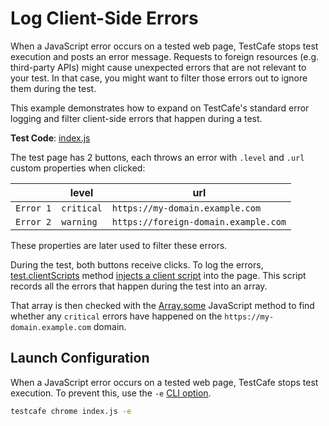 # Log Client-Side Errors

When a JavaScript error occurs on a tested web page, TestCafe stops test execution and posts an error message. Requests to foreign resources (e.g. third-party APIs) might cause unexpected errors that are not relevant to your test. In that case, you might want to filter those errors out to ignore them during the test.

This example demonstrates how to expand on TestCafe's standard error logging and filter client-side errors that happen during a test.

**Test Code**: [index.js](index.js)

The test page has 2 buttons, each throws an error with `.level` and `.url` custom properties when clicked:

||level|url|
|------|--------|-----|
|`Error 1`|`critical`|`https://my-domain.example.com`|
|`Error 2`|`warning`|`https://foreign-domain.example.com`|

These properties are later used to filter these errors.

During the test, both buttons receive clicks. To log the errors, [test.clientScripts](https://devexpress.github.io/testcafe/documentation/reference/test-api/test/clientscripts.html) method [injects a client script](https://devexpress.github.io/testcafe/documentation/guides/advanced-guides/inject-client-scripts.html) into the page. This script records all the errors that happen during the test into an array.

That array is then checked with the [Array.some](https://developer.mozilla.org/en-US/docs/Web/JavaScript/Reference/Global_Objects/Array/some) JavaScript method to find whether any `critical` errors have happened on the `https://my-domain.example.com` domain.

## Launch Configuration

When a JavaScript error occurs on a tested web page, TestCafe stops test execution. To prevent this, use the `-e` [CLI option](https://devexpress.github.io/testcafe/documentation/reference/command-line-interface.html#-e---skip-js-errors).

```sh
testcafe chrome index.js -e
```
